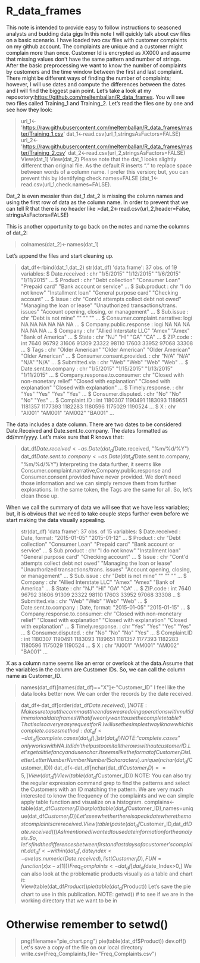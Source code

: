 # R_data_frames
This note is intended to provide easy to follow instructions to seasoned analysts and budding data gigs 
In this note I will quickly talk about csv files on a basic scenario. 
I have loaded two csv files with customer complaints on my github account. The complaints are unique and a customer might complain more than once. Customer Id is encrypted as XX000 and assume that missing values don't have the same pattern and number of strings.
 After the basic preprocessing we want to know the number of complaints by customers and the time window between the first and last complaint.
There might be different ways of finding the number of complaints; however, I will use dates and compute the differences between the dates and I will find the biggest pain point. 
Let’s take a look at my reposotory:https://github.com/meltemballan/R_data_frames. You will see two files called Training_1 and Training_2. 
Let’s read the files one by one and see how they look:
>url_1<-'https://raw.githubusercontent.com/meltemballan/R_data_frames/master/Training_1.csv'
>dat_1<-read.csv(url_1,stringsAsFactors=FALSE)
>url_2<-'https://raw.githubusercontent.com/meltemballan/R_data_frames/master/Training_2.csv'
>dat_2<-read.csv(url_2,stringsAsFactors=FALSE)
>View(dat_1)
>View(dat_2)
Please note that the dat_1 looks slightly different than original file. As the default R inserts “.” to replace space between words of a column name. I prefer this version; but, you can prevent this by identifying check.names=FALSE (dat_1<-read.csv(url_1,check.names=FALSE).

Dat_2 is even messier than dat_1.dat_2 is missing the column names and using the first row of data as the column name. In order to prevent that we can tell R that there is no header like >dat_2<-read.csv(url_2,header=False, stringsAsFactors=FALSE)

This is another opportunity to go back on the notes and name the columns of dat_2:
> colnames(dat_2)<-names(dat_1)

Let’s append the files and start cleaning up.

>dat_df<-rbind(dat_1,dat_2)
> str(dat_df)
'data.frame':   37 obs. of  19 variables:
 $ Date.received               : chr  "1/5/2015" "1/12/2015" "1/6/2015" "1/11/2015" ...
 $ Product                     : chr  "Debt collection" "Consumer Loan" "Prepaid card" "Bank account or service" ...
 $ Sub.product                 : chr  "I do not know" "Installment loan" "General purpose card" "Checking account" ...
 $ Issue                       : chr  "Cont'd attempts collect debt not owed" "Managing the loan or lease" "Unauthorized transactions/trans. issues" "Account opening, closing, or management" ...
 $ Sub.issue                   : chr  "Debt is not mine" "" "" "" ...
 $ Consumer.complaint.narrative: logi  NA NA NA NA NA NA ...
 $ Company.public.response     : logi  NA NA NA NA NA NA ...
 $ Company                     : chr  "Allied Interstate LLC" "Amex" "Amex" "Bank of America" ...
 $ State                       : chr  "NJ" "HI" "GA" "CA" ...
 $ ZIP.code                    : int  7640 96792 31606 91309 23322 98110 17603 33952 97068 33308 ...
 $ Tags                        : chr  "Older American" "Older American" "Older American" "Older American" ...
 $ Consumer.consent.provided.  : chr  "N/A" "N/A" "N/A" "N/A" ...
 $ Submitted.via               : chr  "Web" "Web" "Web" "Web" ...
 $ Date.sent.to.company        : chr  "1/5/2015" "1/15/2015" "1/13/2015" "1/11/2015" ...
 $ Company.response.to.consumer: chr  "Closed with non-monetary relief" "Closed with explanation" "Closed with explanation" "Closed with explanation" ...
 $ Timely.response.            : chr  "Yes" "Yes" "Yes" "Yes" ...
 $ Consumer.disputed.          : chr  "No" "No" "No" "Yes" ...
 $ Complaint.ID                : int  1180307 1190491 1183093 1189651 1181357 1177393 1182283 1180596 1175029 1190524 ...
 $ X                           : chr  "AI001" "AM001" "AM002" "BA001" ...

The data includes a date column. There are two dates to be considered Date.Received and Date.sent.to.company. The dates formatted as dd/mm/yyyy. Let’s make sure that R knows that:
> dat_df$Date.received<- as.Date(dat_df$Date.received, "%m/%d/%Y")
> dat_df$Date.sent.to.company <- as.Date(dat_df$Date.sent.to.company, "%m/%d/%Y")
Interpreting the data further, it  seems like Consumer.complaint.narrative,Company.public.response and Consumer.consent.provided have never provided. We don’t need those information and we can simply remove them from further explorations. In the same token, the Tags are the same for all. So, let’s clean those up. 

When we call the summary of data we will see that we have less variables; but, it is obvious that we need to take couple steps further even before we start making the data visually appealing.

> str(dat_df)
'data.frame':   37 obs. of  15 variables:
 $ Date.received               : Date, format: "2015-01-05" "2015-01-12" ...
 $ Product                     : chr  "Debt collection" "Consumer Loan" "Prepaid card" "Bank account or service" ...
 $ Sub.product                 : chr  "I do not know" "Installment loan" "General purpose card" "Checking account" ...
 $ Issue                       : chr  "Cont'd attempts collect debt not owed" "Managing the loan or lease" "Unauthorized transactions/trans. issues" "Account opening, closing, or management" ...
 $ Sub.issue                   : chr  "Debt is not mine" "" "" "" ...
 $ Company                     : chr  "Allied Interstate LLC" "Amex" "Amex" "Bank of America" ...
 $ State                       : chr  "NJ" "HI" "GA" "CA" ...
 $ ZIP.code                    : int  7640 96792 31606 91309 23322 98110 17603 33952 97068 33308 ..    $ Submitted.via               : chr  "Web" "Web" "Web" "Web" ...
 $ Date.sent.to.company        : Date, format: "2015-01-05" "2015-01-15" ...
 $ Company.response.to.consumer: chr  "Closed with non-monetary relief" "Closed with explanation" "Closed with explanation" "Closed with explanation" ...
 $ Timely.response.            : chr  "Yes" "Yes" "Yes" "Yes" ...
 $ Consumer.disputed.          : chr  "No" "No" "No" "Yes" ...
 $ Complaint.ID                : int  1180307 1190491 1183093 1189651 1181357 1177393 1182283 1180596 1175029 1190524 ...
 $ X                           : chr  "AI001" "AM001" "AM002" "BA001" …

X as a column name seems like an error or overlook at the data.Assume that the variables in the column are Customer IDs. So, we can call the column name as Customer_ID.
> names(dat_df)[names(dat_df)=="X"]<-"Customer_ID"
I feel like the data looks better now. We can order the records by the date received. 

>dat_df<-dat_df[order(dat_df$Date.received),]
NOTE: Make sure to put the comma at the end as we are doing operations with multidimensional data frames
What if we only want to use the complete table? That is also a very easy request for R. I will use the simplest way I know which is complete.cases method:
>dat_df<-dat_df[complete.cases(dat_df),]
>str(dat_df)
NOTE: “complete.cases” only works with NA. It didn't help us to omit all the rows without customer ID.
Let’s get a little fancy and use nchar. It seems like the format of Customer_ID is LetterLetterNumberNumberNumber (5 characters). 
>unique(nchar(dat_df$Customer_ID))
>dat_df<-dat_df[nchar(dat_df$Customer_ID)==5,]
>View(dat_df)
>View(table(dat_df$Customer_ID))
NOTE: You can also try the regular expression command grep to find the patterns and select the Customers with an ID matching the pattern.
We are very much interested to know the frequency of the complaints and we can simple apply table function and visualize on a histogram.
> complains<-table(dat_df$Customer_ID)
> barplot(table(dat_df$Customer_ID),names=unique(dat_df$Customer_ID))
Let’s see whether there is a peak date where the most complaints are received.
>View(table(paste(dat_df$Customer_ID,dat_df$Date.received)))
As I mentioned I wanted to use date information for the analysis. So, let’s find the differences between first and last days of a customer’s complaint. 
>dat_df<-within(dat_df, date_Index <- ave(as.numeric(Date.received), list(Customer_ID), FUN=function(x) x-x[1]))
>Freq_Complaints<-dat_df[dat_df$date_Index>0,]
We can also look at the problematic products visually as a  table and chart it:  
> View(table(dat_df$Product))
>pie(table(dat_df$Product))
Let’s save the pie chart to use in this publication. 
NOTE: getwd() # to see if we are in the working directory that we want to be in
# Otherwise remember to setwd()
>png(filename="pie_chart.png")
>pie(table(dat_df$Product))
>dev.off()
Let's save a copy of the file on our local directory
>write.csv(Freq_Complaints,file="Freq_Complaints.csv")
